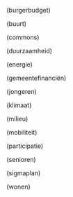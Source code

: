 (burgerbudget)

(buurt)

(commons)

(duurzaamheid)

(energie)

(gemeentefinanciën)

(jongeren)

(klimaat)

(milieu)

(mobiliteit)

(participatie)

(senioren)

(sigmaplan)

(wonen)




